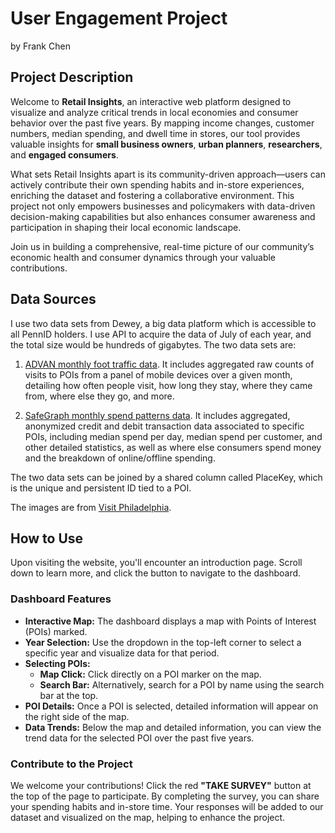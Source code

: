 # User Engagement Project

by Frank Chen

## Project Description
Welcome to **Retail Insights**, an interactive web platform designed to visualize and analyze critical trends in local economies and consumer behavior over the past five years. By mapping income changes, customer numbers, median spending, and dwell time in stores, our tool provides valuable insights for **small business owners**, **urban planners**, **researchers**, and **engaged consumers**. 

What sets Retail Insights apart is its community-driven approach—users can actively contribute their own spending habits and in-store experiences, enriching the dataset and fostering a collaborative environment. This project not only empowers businesses and policymakers with data-driven decision-making capabilities but also enhances consumer awareness and participation in shaping their local economic landscape.

Join us in building a comprehensive, real-time picture of our community’s economic health and consumer dynamics through your valuable contributions.

## Data Sources

I use two data sets from Dewey, a big data platform which is accessible to all PennID holders. I use API to acquire the data of July of each year, and the total size would be hundreds of gigabytes. The two data sets are:

1. [ADVAN monthly foot traffic data](https://app.deweydata.io/products/5acc9f39-1ca6-4535-b3ff-38f6b9baf85e/package). It includes aggregated raw counts of visits to POIs from a panel of mobile devices over a given month, detailing how often people visit, how long they stay, where they came from, where else they go, and more.

2. [SafeGraph monthly spend patterns data](https://app.deweydata.io/products/eb6e748a-0fdd-4bc7-9dd7-bbed0890948d/package). It includes aggregated, anonymized credit and debit transaction data associated to specific POIs, including median spend per day, median spend per customer, and other detailed statistics, as well as where else consumers spend money and the breakdown of online/offline spending.

The two data sets can be joined by a shared column called PlaceKey, which is the unique and persistent ID tied to a POI.

The images are from [Visit Philadelphia](https://www.visitphilly.com/).

## How to Use

Upon visiting the website, you'll encounter an introduction page. Scroll down to learn more, and click the button to navigate to the dashboard.

### Dashboard Features

- **Interactive Map:** The dashboard displays a map with Points of Interest (POIs) marked.
- **Year Selection:** Use the dropdown in the top-left corner to select a specific year and visualize data for that period.
- **Selecting POIs:**
  - **Map Click:** Click directly on a POI marker on the map.
  - **Search Bar:** Alternatively, search for a POI by name using the search bar at the top.
- **POI Details:** Once a POI is selected, detailed information will appear on the right side of the map.
- **Data Trends:** Below the map and detailed information, you can view the trend data for the selected POI over the past five years.

### Contribute to the Project

We welcome your contributions! Click the red **"TAKE SURVEY"** button at the top of the page to participate. By completing the survey, you can share your spending habits and in-store time. Your responses will be added to our dataset and visualized on the map, helping to enhance the project.